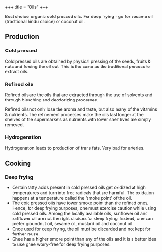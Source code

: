 +++
title = "Oils"
+++

Best choice: organic cold pressed oils. For deep frying - go for sesame oil (traditional hindu choice) or coconut oil.

## Production
### Cold pressed
Cold pressed oils are obtained by physical pressing of the seeds, fruits & nuts and forcing the oil out. This is the same as the traditional process to extract oils.

### Refined oils
Refined oils are the oils that are extracted through the use of solvents and through bleaching and deodorizing processes.

Refined oils not only lose the aroma and taste, but also many of the vitamins & nutrients. The refinement processes make the oils last longer at the shelves of the supermarkets as nutrients with lower shelf lives are simply removed.

### Hydrogenation
Hydrogenation leads to production of trans fats. Very bad for arteries.

## Cooking
### Deep frying
- Certain fatty acids present in cold pressed oils get oxidized at high temperatures and turn into free radicals that are harmful. The oxidation happens at a temperature called the ‘smoke point’ of the oil. 
- The cold pressed oils have lower smoke point than the refined ones. Hence, for deep frying purposes, one must exercise caution while using cold pressed oils. Among the locally available oils, sunflower oil and safflower oil are not the right choices for deep frying. Instead, one can prefer groundnut oil, sesame oil, mustard oil and coconut oil.
- Once used for deep frying, the oil must be discarded and not kept for further reuse.
- Ghee has a higher smoke point than any of the oils and it is a better idea to use ghee worry-free for deep frying purposes.